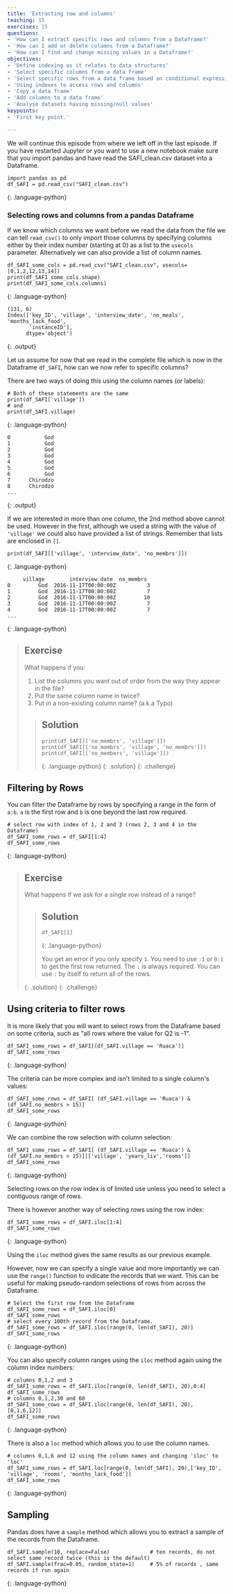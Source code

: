 ```yaml
---
title: 'Extracting row and columns'
teaching: 15
exercises: 15
questions:
- 'How can I extract specific rows and columns from a Dataframe?'
- 'How can I add or delete columns from a Dataframe?'
- 'How can I find and change missing values in a Dataframe?'
objectives:
- 'Define indexing as it relates to data structures'
- 'Select specific columns from a data frame'
- 'Select specific rows from a data frame based on conditional expressions'
- 'Using indexes to access rows and columns'
- 'Copy a data frame'
- 'Add columns to a data frame'
- 'Analyse datasets having missing/null values'
keypoints:
- 'First key point.'

---
```


We will continue this episode from where we left off in the last episode. If you have restarted Jupyter or you want to use a new notebook make sure that you import pandas and have read the SAFI_clean.csv dataset into a Dataframe.

~~~
import pandas as pd
df_SAFI = pd.read_csv("SAFI_clean.csv")
~~~
{: .language-python}

### Selecting rows and columns from a pandas Dataframe

If we know which columns we want before we read the data from the file we can tell `read_csv()` to only import those columns by specifying columns either by their index number (starting at 0) as a list to the `usecols` parameter. Alternatively we can also provide a list of column names.  

~~~
df_SAFI_some_cols = pd.read_csv("SAFI_clean.csv", usecols=[0,1,2,12,13,14])
print(df_SAFI_some_cols.shape)
print(df_SAFI_some_cols.columns)
~~~
{: .language-python}

~~~
(131, 6)
Index(['key_ID', 'village', 'interview_date', 'no_meals', 'months_lack_food',
       'instanceID'],
      dtype='object')
~~~
{: .output}

Let us assume for now that we read in the complete file which is now in the Dataframe `df_SAFI`, how can we now refer to specific columns?

There are two ways of doing this using the column names (or labels):

~~~
# Both of these statements are the same
print(df_SAFI['village'])
# and
print(df_SAFI.village)
~~~
{: .language-python}

~~~
0           God
1           God
2           God
3           God
4           God
5           God
6           God
7      Chirodzo
8      Chirodzo
...
~~~
{: .output}

If we are interested in more than one column, the 2nd method above cannot be used. However in the first, although we used a string with the value of `'village'` we could also have provided a list of strings. Remember that lists are enclosed in `[]`.

~~~
print(df_SAFI[['village', 'interview_date', 'no_membrs']])
~~~
{: .language-python}

~~~
     village        interview_date  no_membrs
0         God  2016-11-17T00:00:00Z          3
1         God  2016-11-17T00:00:00Z          7
2         God  2016-11-17T00:00:00Z         10
3         God  2016-11-17T00:00:00Z          7
4         God  2016-11-17T00:00:00Z          7
...
~~~
{: .language-python}
> ## Exercise  
>
> What happens if you:
>
> 1. List the columns you want out of order from the way they appear in the file?
> 2. Put the same column name in twice?
> 3. Put in a non-existing column name? (a.k.a Typo)
>
> > ## Solution
> >
> > ~~~
> > print(df_SAFI[['no_membrs', 'village']])
> > print(df_SAFI[['no_membrs', 'village', 'no_membrs']])
> > print(df_SAFI[['no_members', 'village']])
> > ~~~
> > {: .language-python}
> {: .solution}
{: .challenge}

## Filtering by Rows

You can filter the Dataframe by rows by specifying a range in the form of `a:b`. `a` is the first row and `b` is one beyond the last row required.

~~~
# select row with index of 1, 2 and 3 (rows 2, 3 and 4 in the Dataframe)
df_SAFI_some_rows = df_SAFI[1:4]
df_SAFI_some_rows
~~~
{: .language-python}

> ## Exercise
>
> What happens if we ask for a single row instead of a range?
>
> > ## Solution
> >
> > ~~~
> > df_SAFI[1]
> > ~~~
> > {: .language-python}
> >
> > You get an error if you only specify `1`. You need to use `:1` or `0:1` to get the first row returned. The `:` is always required. You can use `:` by itself to return all of the rows.
> >
> {: .solution}
{: .challenge}


## Using criteria to filter rows

It is more likely that you will want to select rows from the Dataframe based on some criteria, such as "all rows where the value for Q2 is -1".


~~~
df_SAFI_some_rows = df_SAFI[(df_SAFI.village == 'Ruaca')]
df_SAFI_some_rows
~~~
{: .language-python}

The criteria can be more complex and isn't limited to a single column's values:

~~~
df_SAFI_some_rows = df_SAFI[ (df_SAFI.village == 'Ruaca') & (df_SAFI.no_membrs > 15)]
df_SAFI_some_rows
~~~
{: .language-python}

We can combine the row selection with column selection:

~~~
df_SAFI_some_rows = df_SAFI[ (df_SAFI.village == 'Ruaca') & (df_SAFI.no_membrs > 15)][['village', 'years_liv','rooms']]
df_SAFI_some_rows
~~~
{: .language-python}

Selecting rows on the row index is of limited use unless you need to select a contiguous range of rows.

There is however another way of selecting rows using the row index:

~~~
df_SAFI_some_rows = df_SAFI.iloc[1:4]
df_SAFI_some_rows
~~~
{: .language-python}

Using the `iloc` method gives the same results as our previous example.

However, now we can specify a single value and more importantly we can use the `range()` function to indicate the records that we want. This can be useful for making pseudo-random selections of rows from across the Dataframe.

~~~
# Select the first row from the Dataframe
df_SAFI_some_rows = df_SAFI.iloc[0]
df_SAFI_some_rows
# select every 100th record from the Dataframe.
df_SAFI_some_rows = df_SAFI.iloc[range(0, len(df_SAFI), 20)]
df_SAFI_some_rows
~~~
{: .language-python}

You can also specify column ranges using the `iloc` method again using the column index numbers:

~~~
# columns 0,1,2 and 3
df_SAFI_some_rows = df_SAFI.iloc[range(0, len(df_SAFI), 20),0:4]
df_SAFI_some_rows
# columns 0,1,2,30 and 60
df_SAFI_some_rows = df_SAFI.iloc[range(0, len(df_SAFI), 20),[0,1,6,12]]
df_SAFI_some_rows
~~~
{: .language-python}

There is also a `loc` method which allows you to use the column names.

~~~
# columns 0,1,6 and 12 using the column names and changing 'iloc' to 'loc'
df_SAFI_some_rows = df_SAFI.loc[range(0, len(df_SAFI), 20),['key_ID', 'village', 'rooms', 'months_lack_food']]
df_SAFI_some_rows
~~~
{: .language-python}

## Sampling

Pandas does have a `sample` method which allows you to extract a sample of the records from the Dataframe.

~~~
df_SAFI.sample(10, replace=False)             # ten records, do not select same record twice (this is the default)
df_SAFI.sample(frac=0.05, random_state=1)     # 5% of records , same records if run again
~~~
{: .language-python}

